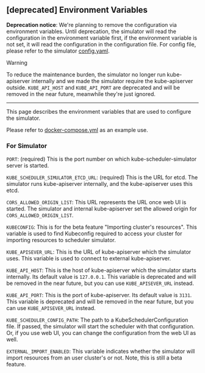 ## [deprecated] Environment Variables

**Deprecation notice**: We're planning to remove the configuration via environment variables.
Until deprecation, the simulator will read the configuration in the environment variable first,
if the environment variable is not set, it will read the configuration in the configuration file.
For config file, please refer to the simulator [config.yaml](./../config.yaml).

> [!WARNING]
> To reduce the maintenance burden, the simulator no longer run kube-apiserver internally 
> and we made the simulator require the kube-apiserver outside.
> `KUBE_API_HOST` and `KUBE_API_PORT` are deprecated and will be removed in the near future, meanwhile they're just ignored.

---

This page describes the environment variables that are used to configure the simulator.

Please refer to [docker-compose.yml](./../../docker-compose.yml) as an example use.

### For Simulator

`PORT`: (required) This is the port number on which kube-scheduler-simulator
server is started.

`KUBE_SCHEDULER_SIMULATOR_ETCD_URL`: (required) This is the URL for
etcd. The simulator runs kube-apiserver internally, and the
kube-apiserver uses this etcd.

`CORS_ALLOWED_ORIGIN_LIST`: This URL represents the URL once web UI is
started. The simulator and internal kube-apiserver set the allowed
origin for `CORS_ALLOWED_ORIGIN_LIST`.

`KUBECONFIG`: This is for the beta feature "Importing cluster's 
resources". This variable is used to find Kubeconfig required to
access your cluster for importing resources to scheduler simulator.

`KUBE_APISEVER_URL`: This is the URL of kube-apiserver which the
simulator uses. This variable is used to connect to external kube-apiserver.

`KUBE_API_HOST`: This is the host of kube-apiserver which the
simulator starts internally. Its default value is `127.0.0.1`.
This variable is deprecated and will be removed in the near future, but you can use `KUBE_APISEVER_URL` instead.

`KUBE_API_PORT`: This is the port of kube-apiserver. Its default
value is `3131`.
This variable is deprecated and will be removed in the near future, but you can use `KUBE_APISEVER_URL` instead.

`KUBE_SCHEDULER_CONFIG_PATH`: The path to a KubeSchedulerConfiguration
file.  If passed, the simulator will start the scheduler with that
configuration. Or, if you use web UI, you can change the
configuration from the web UI as well.

`EXTERNAL_IMPORT_ENABLED`: This variable indicates whether the simulator
will import resources from an user cluster's or not.
Note, this is still a beta feature.
